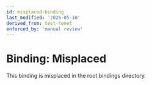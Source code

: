 ```yaml
---
id: misplaced-binding
last_modified: '2025-05-10'
derived_from: test-tenet
enforced_by: 'manual review'
---
```


# Binding: Misplaced

This binding is misplaced in the root bindings directory.
